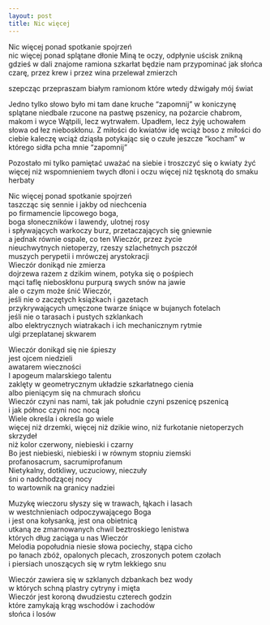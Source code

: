 ```yaml
---
layout: post
title: Nic więcej
---
```


Nic więcej ponad spotkanie spojrzeń   
nic więcej ponad splątane dłonie
Miną te oczy, odpłynie uścisk
znikną gdzieś w dali znajome ramiona
szkarłat będzie nam przypominać
jak słońca czarę, przez krew i przez wina
przelewał zmierzch

szepcząc przepraszam białym ramionom
które wtedy dźwigały mój świat

Jedno tylko słowo było mi tam dane
kruche “zapomnij” w koniczynę splątane
niedbale rzucone na pastwę pszenicy,
na pożarcie chabrom, makom i wyce
Wątpili, lecz wytrwałem. Upadłem, lecz żyję
uchowałem słowa od łez nieboskłonu.
Z miłości do kwiatów idę wciąż boso
z miłości do ciebie kaleczę wciąż dziąsła
potykając się o czułe jeszcze “kocham”
w którego sidła pcha mnie “zapomnij”

Pozostało mi tylko pamiętać
uważać na siebie i troszczyć się o kwiaty
żyć więcej niż wspomnieniem twych dłoni i oczu
więcej niż tęsknotą do smaku herbaty


Nic więcej ponad spotkanie spojrzeń  
taszcząc się sennie i jakby od niechcenia  
po firmamencie lipcowego boga,   
boga słoneczników i lawendy, ulotnej rosy  
i spływających warkoczy burz, przetaczających się gniewnie  
a jednak równie ospale, co ten Wieczór, przez życie  
nieuchwytnych nietoperzy, rzeszy szlachetnych pszczół  
muszych perypetii i mrówczej arystokracji  
Wieczór donikąd nie zmierza  
dojrzewa razem z dzikim winem, potyka się o pośpiech  
mąci taflę nieboskłonu purpurą swych snów na jawie  
ale o czym może śnić Wieczór,  
jeśli nie o zaczętych książkach i gazetach  
przykrywających umęczone twarze śniące w bujanych fotelach  
jeśli nie o tarasach i pustych szklankach  
albo elektrycznych wiatrakach i ich mechanicznym rytmie  
ulgi przeplatanej skwarem

Wieczór donikąd się nie śpieszy  
jest ojcem niedzieli  
awatarem wieczności  
I apogeum malarskiego talentu  
zaklęty w geometrycznym układzie szkarłatnego cienia  
albo pieniącym się na chmurach słońcu  
Wieczór czyni nas nami, tak jak południe czyni pszenicę pszenicą  
i jak północ czyni noc nocą  
Wiele określa i określa go wiele  
więcej niż drzemki, więcej niż dzikie wino, niż furkotanie nietoperzych skrzydeł  
niż kolor czerwony, niebieski i czarny  
Bo jest niebieski, niebieski i w równym stopniu ziemski  
profanosacrum, sacrumiprofanum  
Nietykalny, dotkliwy, uczuciowy, nieczuły  
śni o nadchodzącej nocy  
to wartownik na granicy nadziei

Muzykę wieczoru słyszy się w trawach, łąkach i lasach  
w westchnieniach odpoczywającego Boga  
i jest ona kołysanką, jest ona obietnicą  
utkaną ze zmarnowanych chwil beztroskiego lenistwa  
których dług zaciąga u nas Wieczór  
Melodia popołudnia niesie słowa pociechy, stąpa cicho  
po łanach zbóż, opalonych plecach, zroszonych potem czołach  
i piersiach unoszących się w rytm lekkiego snu

Wieczór zawiera się w szklanych dzbankach bez wody  
w których schną plastry cytryny i mięta  
Wieczór jest koroną dwudziestu czterech godzin  
które zamykają krąg wschodów i zachodów  
słońca i losów
